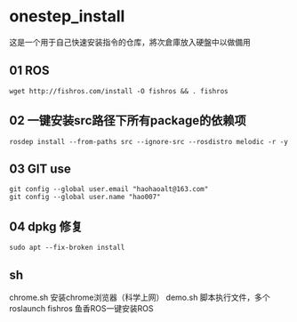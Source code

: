 <!--
 * @Author: zhanghao
 * @Date: 2022-08-30 19:48:45
 * @LastEditTime: 2022-11-08 09:51:00
 * @FilePath: /onestep_install/README.md
 * @Description: 
 ## 03 ssr for vpn

https://s.pz.pe/subscribe/71RRENTM459C9UW1?node=ssr
-->
# onestep_install
这是一个用于自己快速安装指令的仓库，將次倉庫放入硬盤中以做備用
## 01 ROS
```
wget http://fishros.com/install -O fishros && . fishros
```

## 02 一键安装src路径下所有package的依赖项

```
rosdep install --from-paths src --ignore-src --rosdistro melodic -r -y
```


## 03 GIT use
```
git config --global user.email "haohaoalt@163.com"
git config --global user.name "hao007"
```

## 04 dpkg 修复
```
sudo apt --fix-broken install
```
## sh
chrome.sh  安装chrome浏览器（科学上网）
demo.sh       脚本执行文件，多个roslaunch
fishros           鱼香ROS一键安装ROS